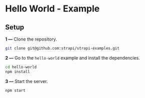 # Hello World - Example

## Setup

**1 —** Clone the repository.
```bash
git clone git@github.com:strapi/strapi-examples.git
```

**2 —** Go to the `hello-world` example and install the dependencies.
```bash
cd hello-world
npm install
```

**3 —** Start the server.
```bash
npm start
```
